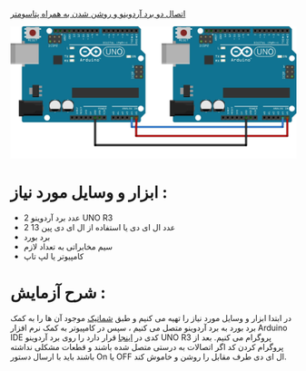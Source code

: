 #

[ اتصال دو برد آردوینو و روشن شدن به همراه پتاسومتر](https://github.com/mohsenkmt/MicroProcessor/blob/main/Arduino%20File/14030828/2%20Master_Slave%20Serial/Slave.ino)

<p align="center">
  <img src="https://github.com/mohsenkmt/MicroProcessor/blob/main/Photo/22_MS.jpeg" alt="Master_Slave" />
</p>


# ابزار و وسایل مورد نیاز :
* 2 عدد برد آردوینو UNO R3
* 2 عدد ال ای دی یا استفاده از ال ای دی پین 13
* برد بورد
* سیم مخابراتی به تعداد لازم
* کامپیوتر یا لپ تاپ

 # شرح آزمایش : 
 در ابتدا ابزار و وسایل مورد نیاز را تهیه می کنیم و طبق [شماتیک](https://github.com/mohsenkmt/MicroProcessor/blob/main/Photo/22_MS.jpeg) موجود آن ها را به کمک برد بورد به برد آردوینو متصل می کنیم ، سپس در کامپیوتر به کمک نرم افزار Arduino IDE کدی در [اینجا](https://github.com/mohsenkmt/MicroProcessor/blob/main/Arduino%20File/14030828/1%20Master_Slave%20POT/Slave.ino) قرار دارد را روی برد آردوینو UNO R3 پروگرام می کنیم.
 بعد از پروگرام کردن کد اگر اتصالات به درستی متصل شده باشند و قطعات مشکلی نداشته باشند باید با ارسال دستور On یا OFF ال ای دی طرف مقابل را روشن و خاموش کند.

